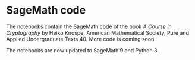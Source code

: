 # SageMath code
The notebooks contain the SageMath code of the book *A Course in Cryptography* by Heiko Knospe, American Mathematical Society, Pure and Applied Undergraduate Texts 40. More code is coming soon.  

The notebooks are now updated to SageMath 9 and Python 3.  
